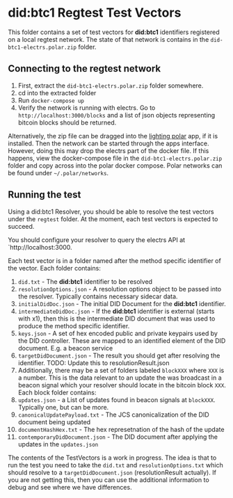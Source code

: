 # did:btc1 Regtest Test Vectors

This folder contains a set of test vectors for **did:btc1** identifiers registered on a local regtest network. The state of that network is contains in the `did-btc1-electrs.polar.zip` folder.

## Connecting to the regtest network

1. First, extract the `did-btc1-electrs.polar.zip` folder somewhere.
2. cd into the extracted folder
3. Run `docker-compose up`
4. Verify the network is running with electrs. Go to `http://localhost:3000/blocks` and a list of json objects representing bitcoin blocks should be returned.

Alternatively, the zip file can be dragged into the [lighting polar](https://lightningpolar.com/) app, if it is installed. Then the network can be started through the apps interface. However, doing this may drop the electrs part of the docker file. If this happens, view the docker-compose file in the `did-btc1-electrs.polar.zip` folder and copy across into the polar docker compose. Polar networks can be found under `~/.polar/networks`.

## Running the test

Using a did:btc1 Resolver, you should be able to resolve the test vectors under the `regtest` folder. At the moment, each test vectors is expected to succeed. 

You should configure your resolver to query the electrs API at `http://localhost:3000.

Each test vector is in a folder named after the method specific identifier of the vector. Each folder contains:

1. `did.txt` - The **did:btc1** identifier to be resolved
2. `resolutionOptions.json` - A resolution options object to be passed into the resolver. Typically contains necessary sidecar data.
3. `initialDidDoc.json` - The initial DID Document for the **did:btc1** identifier.
4. `intermediateDidDoc.json` - If the **did:btc1** identifier is external (starts with x1), then this is the intermediate DID document that was used to produce the method specific identifier.
5. `keys.json` - A set of hex encoded public and private keypairs used by the DID controller. These are mapped to an identified element of the DID document. E.g. a beacon service
6. `targetDidDocument.json` - The result you should get after resolving the identifier. TODO: Update this to resolutionResult.json
7. Additionally, there may be a set of folders labeled `blockXXX` where `XXX` is a number. This is the data relevant to an update the was broadcast in a beacon signal which your resolver should locate in the bitcoin block `XXX`. Each block folder contains:
  1. `updates.json` - a List of updates found in beacon signals at `blockXXX`. Typically one, but can be more.
  2. `canonicalUpdatePayload.txt` - The JCS canonicalization of the DID document being updated
  3. `documentHashHex.txt` - The hex represetnation of the hash of the update
  4. `contemporaryDidDocument.json` - The DID document after applying the updates in the `updates.json`

The contents of the TestVectors is a work in progress. The idea is that to run the test you need to take the `did.txt` and `resolutionOptions.txt` which should resolve to a `targetDidDocument.json` (resolutionResult actually). If you are not getting this, then you can use the additional information to debug and see where we have differences.